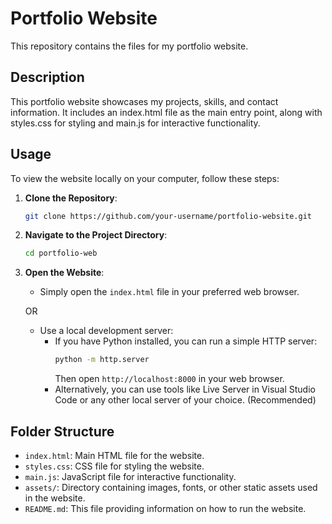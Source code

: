 # Portfolio Website

This repository contains the files for my portfolio website.

## Description

This portfolio website showcases my projects, skills, and contact information. It includes an index.html file as the main entry point, along with styles.css for styling and main.js for interactive functionality.

## Usage

To view the website locally on your computer, follow these steps:

1. **Clone the Repository**: 
    ```bash
    git clone https://github.com/your-username/portfolio-website.git
    ```

2. **Navigate to the Project Directory**:
    ```bash
    cd portfolio-web
    ```

3. **Open the Website**:
    - Simply open the `index.html` file in your preferred web browser.

    OR

    - Use a local development server:
        - If you have Python installed, you can run a simple HTTP server:
            ```bash
            python -m http.server
            ```
            Then open `http://localhost:8000` in your web browser.
        - Alternatively, you can use tools like Live Server in Visual Studio Code or any other local server of your choice. (Recommended)

## Folder Structure

- `index.html`: Main HTML file for the website.
- `styles.css`: CSS file for styling the website.
- `main.js`: JavaScript file for interactive functionality.
- `assets/`: Directory containing images, fonts, or other static assets used in the website.
- `README.md`: This file providing information on how to run the website.

